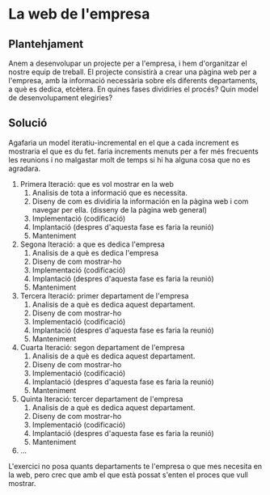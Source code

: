 # La web de l'empresa

## Plantehjament

Anem a desenvolupar un projecte per a l'empresa, i hem d'organitzar el nostre equip de treball. El projecte consistirà a crear una pàgina web per a l'empresa, amb la informació necessària sobre els diferents departaments, a què es dedica, etcètera. En quines fases dividiries el procés? Quin model de desenvolupament elegiries?

## Solució

Agafaria un model iteratiu-incremental en el que a cada increment es mostraria el que es du fet. faria increments menuts per a fer més frecuents les reunions i no malgastar molt de temps si hi ha alguna cosa que no es agradara.

1. Primera Iteració: que es vol mostrar en la web
    1. Analisis de tota a informació que es necessita.
    2. Diseny de com es dividiria la información en la pàgina web i com navegar per ella. (disseny de la pàgina web general)
    3. Implementació (codificació)
    4. Implantació (despres d'aquesta fase es faria la reunió)
    5. Manteniment
2. Segona Iteració: a que es dedica l'empresa
    1. Analisis de a què es dedica l'empresa
    2. Diseny de com mostrar-ho
    3. Implementació (codificació)
    4. Implantació (despres d'aquesta fase es faria la reunió)
    5. Manteniment
3. Tercera Iteració: primer departament de l'empresa
    1. Analisis de a què es dedica aquest departament.
    2. Diseny de com mostrar-ho
    3. Implementació (codificació)
    4. Implantació (despres d'aquesta fase es faria la reunió)
    5. Manteniment
4. Cuarta Iteració: segon departament de l'empresa
    1. Analisis de a què es dedica aquest departament.
    2. Diseny de com mostrar-ho
    3. Implementació (codificació)
    4. Implantació (despres d'aquesta fase es faria la reunió)
    5. Manteniment
5. Quinta Iteració: tercer departament de l'empresa
    1. Analisis de a què es dedica aquest departament.
    2. Diseny de com mostrar-ho
    3. Implementació (codificació)
    4. Implantació (despres d'aquesta fase es faria la reunió)
    5. Manteniment
3. ...

L'exercici no posa quants departaments te l'empresa o que mes necesita en la web, pero crec que amb el que està possat s'enten el proces que vull mostrar.
